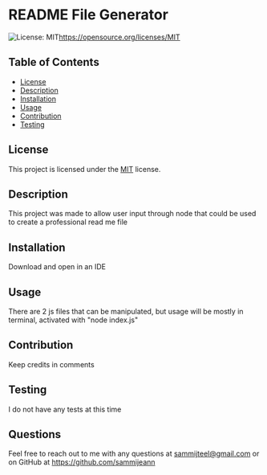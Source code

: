# README File Generator

![License: MIT](https://img.shields.io/badge/License-MIT-yellow.svg)https://opensource.org/licenses/MIT

## Table of Contents
- [License](#license)
- [Description](#description)
- [Installation](#installation)
- [Usage](#usage)
- [Contribution](#contribution)
- [Testing](#testing)

## License
This project is licensed under the [MIT](https://opensource.org/licenses/MIT) license.

## Description
This project was made to allow user input through node that could be used to create a professional read me file


## Installation
Download and open in an IDE

## Usage
There are 2 js files that can be manipulated, but usage will be mostly in terminal, activated with "node index.js"

## Contribution
Keep credits in comments

## Testing
I do not have any tests at this time

## Questions
Feel free to reach out to me with any questions at sammijteel@gmail.com or on GitHub at https://github.com/sammijeann

